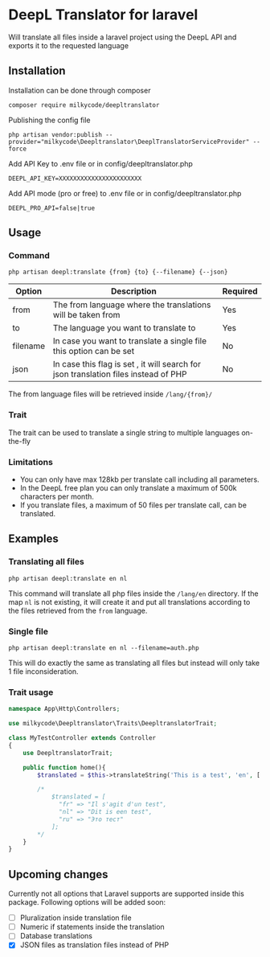 # DeepL Translator for laravel

Will translate all files inside a laravel project using the DeepL API and exports it to the requested language

## Installation

Installation can be done through composer

``
composer require milkycode/deepltranslator
``

Publishing the config file

``
php artisan vendor:publish --provider="milkycode\Deepltranslator\DeeplTranslatorServiceProvider" --force
``

Add API Key to .env file or in config/deepltranslator.php

``
DEEPL_API_KEY=XXXXXXXXXXXXXXXXXXXXXXX
``

Add API mode (pro or free) to .env file or in config/deepltranslator.php

``
DEEPL_PRO_API=false|true
``

## Usage

### Command

``
php artisan deepl:translate {from} {to} {--filename} {--json}
``

| Option   | Description  |  Required  |
|---|---|---|
| from | The from language where the translations will be taken from  |  Yes  |
| to  |  The language you want to translate to |  Yes  |
| filename  | In case you want to translate a single file this option can be set  |  No  |
| json  | In case this flag is set , it will search for json translation files instead of PHP  |  No  |

The from language files will be retrieved inside `/lang/{from}/`

### Trait

The trait can be used to translate a single string to multiple languages on-the-fly

### Limitations
- You can only have max 128kb per translate call including all parameters.
- In the DeepL free plan you can only translate a maximum of 500k characters per month.
- If you translate files, a maximum of 50 files per translate call, can be translated.

## Examples

### Translating all files

```php artisan deepl:translate en nl```

This command will translate all php files inside the ``/lang/en`` directory. If the map `nl` is not existing, it will create it and put all translations according to the files retrieved from the `from` language.

### Single file

``php artisan deepl:translate en nl --filename=auth.php``

This will do exactly the same as translating all files but instead will only take 1 file inconsideration.

### Trait usage

```php
namespace App\Http\Controllers;

use milkycode\Deepltranslator\Traits\DeepltranslatorTrait;

class MyTestController extends Controller
{
    use DeepltranslatorTrait;

    public function home(){
        $translated = $this->translateString('This is a test', 'en', ['fr','nl','ru']);

        /*
            $translated = [
              "fr" => "Il s'agit d'un test",
              "nl" => "Dit is een test",
              "ru" => "Это тест"
            ];
        */
    }
}
```

## Upcoming changes
Currently not all options that Laravel supports are supported inside this package. Following options will be added soon:

- [ ] Pluralization inside translation file
- [ ] Numeric if statements inside the translation
- [ ] Database translations
- [x] JSON files as translation files instead of PHP